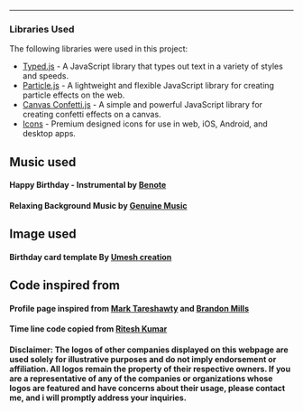 
---
### Libraries Used

The following libraries were used in this project:

- [Typed.js](https://github.com/mattboldt/typed.js/) - A JavaScript library that types out text in a variety of styles and speeds.
- [Particle.js](https://github.com/VincentGarreau/particles.js/) - A lightweight and flexible JavaScript library for creating particle effects on the web.
- [Canvas Confetti.js](https://github.com/catdad/canvas-confetti) - A simple and powerful JavaScript library for creating confetti effects on a canvas.
- [Icons](https://ionic.io/ionicons) - Premium designed icons for use in web, iOS, Android, and desktop apps.

## Music used 
#### Happy Birthday - Instrumental by [Benote](https://www.youtube.com/watch?v=57jZJ2QpKRg&t=0)
#### Relaxing Background Music by  [Genuine Music](https://www.youtube.com/watch?v=PUyg3qizApw&t=0)

## Image used
#### Birthday card template By [Umesh creation](https://in.pinterest.com/pin/599330662950611760/)

## Code inspired from
#### Profile page inspired from [Mark Tareshawty](https://github.com/btmills/tarebyte.github.io) and [Brandon Mills](https://github.com/btmills)
#### Time line code copied from [Ritesh Kumar](https://codepen.io/ritz078)
#### Disclaimer: The logos of other companies displayed on this webpage are used solely for illustrative purposes and do not imply endorsement or affiliation. All logos remain the property of their respective owners. If you are a representative of any of the companies or organizations whose logos are featured and have concerns about their usage, please contact me, and i will promptly address your inquiries.
